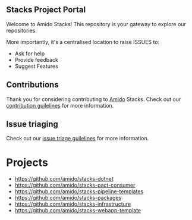 Stacks Project Portal
------------------

Welcome to Amido Stacks! This repository is your gateway to explore our repositories. 

More importantly, it's a centralised location to raise ISSUES to:
- Ask for help
- Provide feedback
- Suggest Features

## Contributions
Thank you for considering contributing to [Amido](https://amido.com/) Stacks. Check out our [contribution guilelines](./CONTRIBUTING.md) for more information.

## Issue triaging
Check out our [issue triage guilelines](./ISSUE-TRIAGE.md) for more information.

# Projects
- https://github.com/amido/stacks-dotnet
- https://github.com/amido/stacks-pact-consumer
- https://github.com/amido/stacks-pipeline-templates
- https://github.com/amido/stacks-packages
- https://github.com/amido/stacks-infrastructure
- https://github.com/amido/stacks-webapp-template
